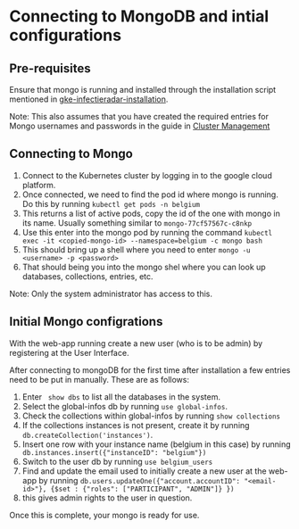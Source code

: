 # Connecting to MongoDB and intial configurations

## Pre-requisites

Ensure that mongo is running and installed through the installation script mentioned in [gke-infectieradar-installation](https://github.com/InfectieradarBE/infectieradar-getting-started/blob/main/installation/3-install-infectieradar-gke.md). 

Note: This also assumes that you have created the required entries for Mongo usernames and passwords in the guide in [Cluster Management](https://github.com/InfectieradarBE/cluster-management)

## Connecting to Mongo

1. Connect to the Kubernetes cluster by logging in to the google cloud platform.
2. Once connected, we need to find the pod id where mongo is running. Do this by running ```kubectl get pods -n belgium```
3. This returns a list of active pods, copy the id of the one with mongo in its name. Usually something similar to ```mongo-77cf57567c-c8nkp```
4. Use this enter into the mongo pod by running the command ``` kubectl exec -it <copied-mongo-id> --namespace=belgium -c mongo bash ```
5. This should bring up a shell where you need to enter ``` mongo -u <username> -p <password> ```
6. That should being you into the mongo shel where you can look up databases, collections, entries, etc.

Note: Only the system administrator has access to this.

## Initial Mongo configrations

With the web-app running create a new user (who is to be admin) by registering at the User Interface.

After connecting to mongoDB for the first time after installation a few entries need to be put in manually. These are as follows:

1. Enter ``` show dbs``` to list all the databases in the system.
2. Select the global-infos db by running ``` use global-infos ```.
3. Check the collections within global-infos by running ``` show collections ```
4. If the collections instances is not present, create it by running ``` db.createCollection('instances') ```.
5. Insert one row with your instance name (belgium in this case) by running ``` db.instances.insert({"instanceID": "belgium"})```
6. Switch to the user db by running ``` use belgium_users ```
7. Find and update the email used to initially create a new user at the web-app by running ```db.users.updateOne({"account.accountID": "<email-id>"}, {$set : {"roles": ["PARTICIPANT", "ADMIN"]} }) ```
8. this gives admin rights to the user in question.

Once this is complete, your mongo is ready for use.